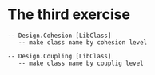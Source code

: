 # The third exercise

```
-- Design.Cohesion [LibClass]
   -- make class name by cohesion level

-- Design.Coupling [LibClass]
   -- make class name by couplig level
```
